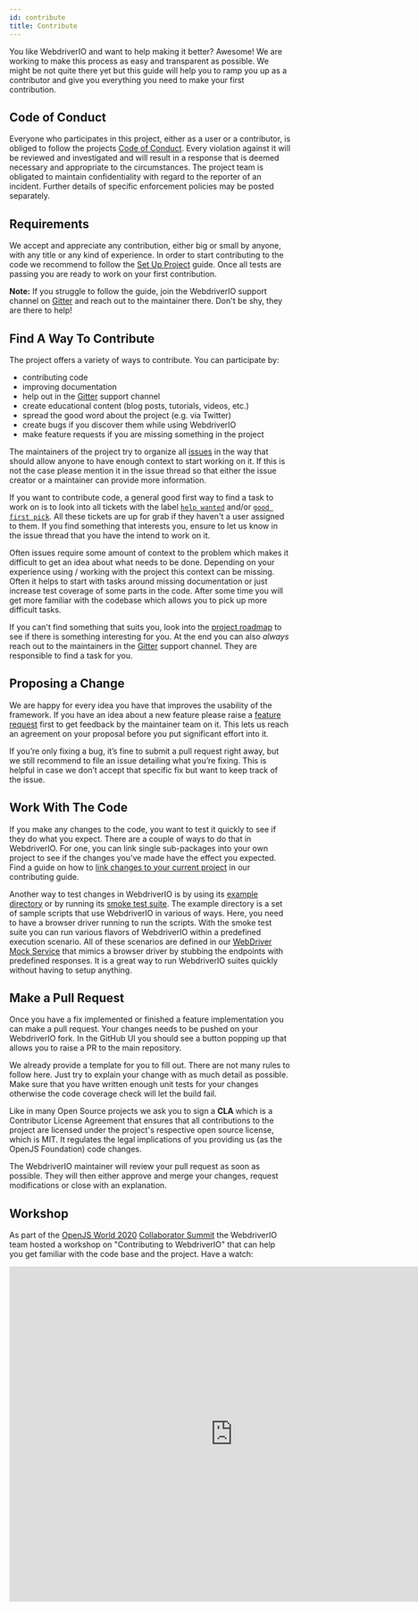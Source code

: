 ```yaml
---
id: contribute
title: Contribute
---
```


You like WebdriverIO and want to help making it better? Awesome! We are working to make this process as easy and transparent as possible. We might be not quite there yet but this guide will help you to ramp you up as a contributor and give you everything you need to make your first contribution.

## Code of Conduct

Everyone who participates in this project, either as a user or a contributor, is obliged to follow the projects [Code of Conduct](https://github.com/webdriverio/webdriverio/blob/main/CODE_OF_CONDUCT.md). Every violation against it will be reviewed and investigated and will result in a response that is deemed necessary and appropriate to the circumstances. The project team is obligated to maintain confidentiality with regard to the reporter of an incident. Further details of specific enforcement policies may be posted separately.

## Requirements

We accept and appreciate any contribution, either big or small by anyone, with any title or any kind of experience.
In order to start contributing to the code we recommend to follow the [Set Up Project](https://github.com/webdriverio/webdriverio/blob/main/CONTRIBUTING.md#set-up-project) guide. Once all tests are passing you are ready to work on your first contribution.

__Note:__ If you struggle to follow the guide, join the WebdriverIO support channel on [Gitter](https://gitter.im/webdriverio/webdriverio) and reach out to the maintainer there. Don't be shy, they are there to help!

## Find A Way To Contribute

The project offers a variety of ways to contribute. You can participate by:

- contributing code
- improving documentation
- help out in the [Gitter](https://gitter.im/webdriverio/webdriverio) support channel
- create educational content (blog posts, tutorials, videos, etc.)
- spread the good word about the project (e.g. via Twitter)
- create bugs if you discover them while using WebdriverIO
- make feature requests if you are missing something in the project

The maintainers of the project try to organize all [issues](https://github.com/webdriverio/webdriverio/issues) in the way that should allow anyone to have enough context to start working on it. If this is not the case please mention it in the issue thread so that either the issue creator or a maintainer can provide more information.

If you want to contribute code, a general good first way to find a task to work on is to look into all tickets with the label [`help wanted`](https://github.com/webdriverio/webdriverio/labels/help%20wanted) and/or [`good first pick`](https://github.com/webdriverio/webdriverio/issues?q=is%3Aopen+label%3A%22good+first+pick%22+sort%3Aupdated-desc). All these tickets are up for grab if they haven't a user assigned to them. If you find something that interests you, ensure to let us know in the issue thread that you have the intend to work on it.

Often issues require some amount of context to the problem which makes it difficult to get an idea about what needs to be done. Depending on your experience using / working with the project this context can be missing. Often it helps to start with tasks around missing documentation or just increase test coverage of some parts in the code. After some time you will get more familiar with the codebase which allows you to pick up more difficult tasks.

If you can't find something that suits you, look into the [project roadmap](https://github.com/webdriverio/webdriverio/blob/main/ROADMAP.md) to see if there is something interesting for you. At the end you can also _always_ reach out to the maintainers in the [Gitter](https://gitter.im/webdriverio/webdriverio) support channel. They are responsible to find a task for you.

## Proposing a Change

We are happy for every idea you have that improves the usability of the framework. If you have an idea about a new feature please raise a [feature request](https://github.com/webdriverio/webdriverio/issues/new?template=--feature-request.md) first to get feedback by the maintainer team on it. This lets us reach an agreement on your proposal before you put significant effort into it.

If you’re only fixing a bug, it’s fine to submit a pull request right away, but we still recommend to file an issue detailing what you’re fixing. This is helpful in case we don’t accept that specific fix but want to keep track of the issue.

## Work With The Code

If you make any changes to the code, you want to test it quickly to see if they do what you expect. There are a couple of ways to do that in WebdriverIO. For one, you can link single sub-packages into your own project to see if the changes you've made have the effect you expected. Find a guide on how to [link changes to your current project](https://github.com/webdriverio/webdriverio/blob/main/CONTRIBUTING.md#link-changes-to-your-current-project) in our contributing guide.

Another way to test changes in WebdriverIO is by using its [example directory](https://github.com/webdriverio/webdriverio/tree/main/examples) or by running its [smoke test suite](https://github.com/webdriverio/webdriverio/tree/main/tests). The example directory is a set of sample scripts that use WebdriverIO in various of ways. Here, you need to have a browser driver running to run the scripts. With the smoke test suite you can run various flavors of WebdriverIO within a predefined execution scenario. All of these scenarios are defined in our [WebDriver Mock Service](https://github.com/webdriverio/webdriverio/tree/main/packages/wdio-webdriver-mock-service) that mimics a browser driver by stubbing the endpoints with predefined responses. It is a great way to run WebdriverIO suites quickly without having to setup anything.

## Make a Pull Request

Once you have a fix implemented or finished a feature implementation you can make a pull request. Your changes needs to be pushed on your WebdriverIO fork. In the GitHub UI you should see a button popping up that allows you to raise a PR to the main repository.

We already provide a template for you to fill out. There are not many rules to follow here. Just try to explain your change with as much detail as possible. Make sure that you have written enough unit tests for your changes otherwise the code coverage check will let the build fail.

Like in many Open Source projects we ask you to sign a __CLA__ which is a Contributor License Agreement that ensures that all contributions to the project are licensed under the project's respective open source license, which is MIT. It regulates the legal implications of you providing us (as the OpenJS Foundation) code changes.

The WebdriverIO maintainer will review your pull request as soon as possible. They will then either approve and merge your changes, request modifications or close with an explanation.

## Workshop

As part of the [OpenJS World 2020](https://events.linuxfoundation.org/openjs-world/) [Collaborator Summit](https://openjscs2020.sched.com/event/cf2J/contributing-to-webdriverio-christian-bromann) the WebdriverIO team hosted a workshop on "Contributing to WebdriverIO" that can help you get familiar with the code base and the project. Have a watch:

<iframe width="800" height="600" src="https://www.youtube.com/embed/QaA5C1Y4BH0" frameborder="0" allowFullScreen></iframe>
